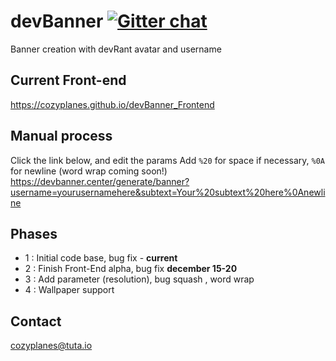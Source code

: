 # devBanner [![Gitter chat](https://badges.gitter.im/gitterHQ/services.png)](https://gitter.im/devBanner/Lobby)
Banner creation with devRant avatar and username

## Current Front-end
https://cozyplanes.github.io/devBanner_Frontend

## Manual process
Click the link below, and edit the params
Add `%20` for space if necessary, `%0A` for newline (word wrap coming soon!)
https://devbanner.center/generate/banner?username=yourusernamehere&subtext=Your%20subtext%20here%0Anewline

## Phases

- 1 : Initial code base, bug fix - **current**
- 2 : Finish Front-End alpha, bug fix **december 15-20**
- 3 : Add parameter (resolution), bug squash , word wrap
- 4 : Wallpaper support

## Contact
<cozyplanes@tuta.io>
